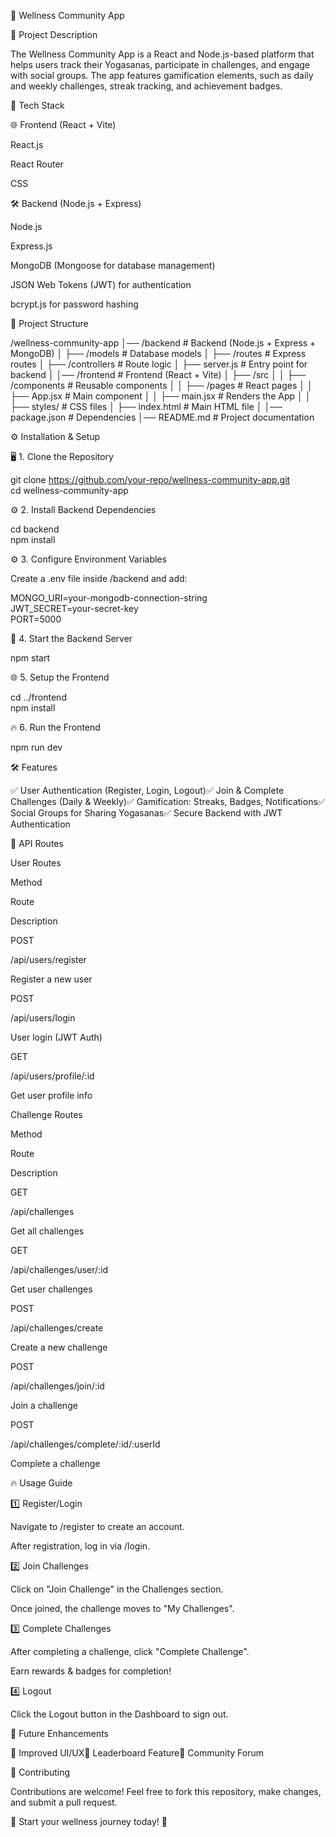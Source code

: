 🌿 Wellness Community App

📌 Project Description

The Wellness Community App is a React and Node.js-based platform that helps users track their Yogasanas, participate in challenges, and engage with social groups. The app features gamification elements, such as daily and weekly challenges, streak tracking, and achievement badges.

🚀 Tech Stack

🌐 Frontend (React + Vite)

React.js

React Router

CSS

🛠️ Backend (Node.js + Express)

Node.js

Express.js

MongoDB (Mongoose for database management)

JSON Web Tokens (JWT) for authentication

bcrypt.js for password hashing

📂 Project Structure

/wellness-community-app
│── /backend # Backend (Node.js + Express + MongoDB)
│ ├── /models # Database models
│ ├── /routes # Express routes
│ ├── /controllers # Route logic
│ ├── server.js # Entry point for backend
│
│── /frontend # Frontend (React + Vite)
│ ├── /src
│ │ ├── /components # Reusable components
│ │ ├── /pages # React pages
│ │ ├── App.jsx # Main component
│ │ ├── main.jsx # Renders the App
│ │ ├── styles/ # CSS files
│ ├── index.html # Main HTML file
│
│── package.json # Dependencies
│── README.md # Project documentation

⚙️ Installation & Setup

🖥️ 1. Clone the Repository

git clone https://github.com/your-repo/wellness-community-app.git  
cd wellness-community-app  

⚙️ 2. Install Backend Dependencies

cd backend  
npm install  

⚙️ 3. Configure Environment Variables

Create a .env file inside /backend and add:

MONGO_URI=your-mongodb-connection-string  
JWT_SECRET=your-secret-key  
PORT=5000  

🚀 4. Start the Backend Server

npm start  

🌐 5. Setup the Frontend

cd ../frontend  
npm install  

🔥 6. Run the Frontend

npm run dev  

🛠️ Features

✅ User Authentication (Register, Login, Logout)✅ Join & Complete Challenges (Daily & Weekly)✅ Gamification: Streaks, Badges, Notifications✅ Social Groups for Sharing Yogasanas✅ Secure Backend with JWT Authentication

📜 API Routes

User Routes

Method

Route

Description

POST

/api/users/register

Register a new user

POST

/api/users/login

User login (JWT Auth)

GET

/api/users/profile/:id

Get user profile info

Challenge Routes

Method

Route

Description

GET

/api/challenges

Get all challenges

GET

/api/challenges/user/:id

Get user challenges

POST

/api/challenges/create

Create a new challenge

POST

/api/challenges/join/:id

Join a challenge

POST

/api/challenges/complete/:id/:userId

Complete a challenge

🔥 Usage Guide

1️⃣ Register/Login

Navigate to /register to create an account.

After registration, log in via /login.

2️⃣ Join Challenges

Click on "Join Challenge" in the Challenges section.

Once joined, the challenge moves to "My Challenges".

3️⃣ Complete Challenges

After completing a challenge, click "Complete Challenge".

Earn rewards & badges for completion!

4️⃣ Logout

Click the Logout button in the Dashboard to sign out.

📌 Future Enhancements

🔹 Improved UI/UX🔹 Leaderboard Feature🔹 Community Forum

🤝 Contributing

Contributions are welcome! Feel free to fork this repository, make changes, and submit a pull request.

🚀 Start your wellness journey today! 🌿
